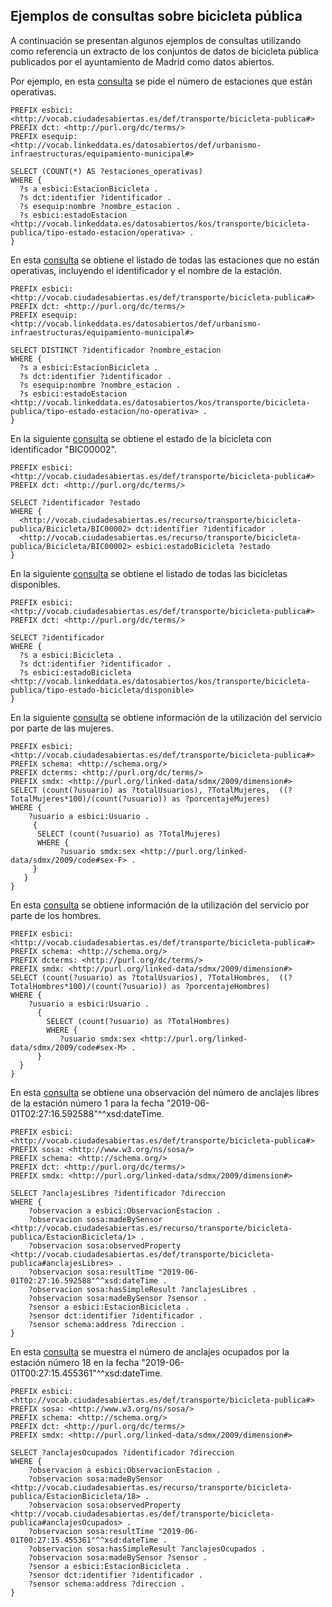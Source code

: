 ## Ejemplos de consultas sobre bicicleta pública

A continuación se presentan algunos ejemplos de consultas utilizando como referencia un extracto de los  conjuntos de datos de bicicleta pública publicados por el ayuntamiento de Madrid como datos abiertos.

Por ejemplo, en esta [consulta](http://ciudadesabiertas.linkeddata.es/sparql?default-graph-uri=&query=PREFIX+esbici%3A+%3Chttp%3A%2F%2Fvocab.ciudadesabiertas.es%2Fdef%2Ftransporte%2Fbicicleta-publica%23%3E%0D%0APREFIX+dct%3A+%3Chttp%3A%2F%2Fpurl.org%2Fdc%2Fterms%2F%3E%0D%0APREFIX+esequip%3A+%3Chttp%3A%2F%2Fvocab.linkeddata.es%2Fdatosabiertos%2Fdef%2Furbanismo-infraestructuras%2Fequipamiento-municipal%23%3E%0D%0A%0D%0ASELECT+%28COUNT%28*%29+AS+%3Festaciones_operativas%29+%0D%0AWHERE+%7B%0D%0A++%3Fs+a+esbici%3AEstacionBicicleta+.%0D%0A++%3Fs+dct%3Aidentifier+%3Fidentificador+.%0D%0A++%3Fs+esequip%3Anombre+%3Fnombre_estacion+.%0D%0A++%3Fs+esbici%3AestadoEstacion+%3Chttp%3A%2F%2Fvocab.linkeddata.es%2Fdatosabiertos%2Fkos%2Ftransporte%2Fbicicleta-publica%2Ftipo-estado-estacion%2Foperativa%3E+.%0D%0A%7D%0D%0A%0D%0A&format=text%2Fhtml&timeout=0&debug=on&run=+Run+Query+) se pide el número de estaciones que están operativas.

```
PREFIX esbici: <http://vocab.ciudadesabiertas.es/def/transporte/bicicleta-publica#>
PREFIX dct: <http://purl.org/dc/terms/>
PREFIX esequip: <http://vocab.linkeddata.es/datosabiertos/def/urbanismo-infraestructuras/equipamiento-municipal#>

SELECT (COUNT(*) AS ?estaciones_operativas)
WHERE {
  ?s a esbici:EstacionBicicleta .
  ?s dct:identifier ?identificador .
  ?s esequip:nombre ?nombre_estacion .
  ?s esbici:estadoEstacion <http://vocab.linkeddata.es/datosabiertos/kos/transporte/bicicleta-publica/tipo-estado-estacion/operativa> .
}
```

En esta [consulta](http://ciudadesabiertas.linkeddata.es/sparql?default-graph-uri=&query=PREFIX+esbici%3A+%3Chttp%3A%2F%2Fvocab.ciudadesabiertas.es%2Fdef%2Ftransporte%2Fbicicleta-publica%23%3E%0D%0APREFIX+dct%3A+%3Chttp%3A%2F%2Fpurl.org%2Fdc%2Fterms%2F%3E%0D%0APREFIX+esequip%3A+%3Chttp%3A%2F%2Fvocab.linkeddata.es%2Fdatosabiertos%2Fdef%2Furbanismo-infraestructuras%2Fequipamiento-municipal%23%3E%0D%0A%0D%0ASELECT+DISTINCT+%3Fidentificador+%3Fnombre_estacion%0D%0AWHERE+%7B%0D%0A++%3Fs+a+esbici%3AEstacionBicicleta+.%0D%0A++%3Fs+dct%3Aidentifier+%3Fidentificador+.%0D%0A++%3Fs+esequip%3Anombre+%3Fnombre_estacion+.%0D%0A++%3Fs+esbici%3AestadoEstacion+%3Chttp%3A%2F%2Fvocab.linkeddata.es%2Fdatosabiertos%2Fkos%2Ftransporte%2Fbicicleta-publica%2Ftipo-estado-estacion%2Fno-operativa%3E+.%0D%0A%7D%0D%0A%0D%0A%0D%0A&format=text%2Fhtml&timeout=0&debug=on&run=+Run+Query+) se obtiene el listado de todas las estaciones que no están operativas, incluyendo el identificador y el nombre de la estación.

```
PREFIX esbici: <http://vocab.ciudadesabiertas.es/def/transporte/bicicleta-publica#>
PREFIX dct: <http://purl.org/dc/terms/>
PREFIX esequip: <http://vocab.linkeddata.es/datosabiertos/def/urbanismo-infraestructuras/equipamiento-municipal#>

SELECT DISTINCT ?identificador ?nombre_estacion
WHERE {
  ?s a esbici:EstacionBicicleta .
  ?s dct:identifier ?identificador .
  ?s esequip:nombre ?nombre_estacion .
  ?s esbici:estadoEstacion <http://vocab.linkeddata.es/datosabiertos/kos/transporte/bicicleta-publica/tipo-estado-estacion/no-operativa> .
}
```

En la siguiente [consulta](http://ciudadesabiertas.linkeddata.es/sparql?default-graph-uri=&query=PREFIX+esbici%3A+%3Chttp%3A%2F%2Fvocab.ciudadesabiertas.es%2Fdef%2Ftransporte%2Fbicicleta-publica%23%3E%0D%0APREFIX+dct%3A+%3Chttp%3A%2F%2Fpurl.org%2Fdc%2Fterms%2F%3E%0D%0A%0D%0ASELECT+%3Fidentificador+%3Festado%0D%0AWHERE+%7B%0D%0A++%3Chttp%3A%2F%2Fvocab.ciudadesabiertas.es%2Frecurso%2Ftransporte%2Fbicicleta-publica%2FBicicleta%2FBIC00002%3E+dct%3Aidentifier+%3Fidentificador+.%0D%0A++%3Chttp%3A%2F%2Fvocab.ciudadesabiertas.es%2Frecurso%2Ftransporte%2Fbicicleta-publica%2FBicicleta%2FBIC00002%3E+esbici%3AestadoBicicleta+%3Festado+%0D%0A%7D%0D%0A%0D%0A%0D%0A%0D%0A&format=text%2Fhtml&timeout=0&debug=on&run=+Run+Query+) se obtiene el estado de la bicicleta con identificador "BIC00002".

```
PREFIX esbici: <http://vocab.ciudadesabiertas.es/def/transporte/bicicleta-publica#>
PREFIX dct: <http://purl.org/dc/terms/>

SELECT ?identificador ?estado
WHERE {
  <http://vocab.ciudadesabiertas.es/recurso/transporte/bicicleta-publica/Bicicleta/BIC00002> dct:identifier ?identificador .
  <http://vocab.ciudadesabiertas.es/recurso/transporte/bicicleta-publica/Bicicleta/BIC00002> esbici:estadoBicicleta ?estado
}
```

En la siguiente [consulta](http://ciudadesabiertas.linkeddata.es/sparql?default-graph-uri=&query=PREFIX+esbici%3A+%3Chttp%3A%2F%2Fvocab.ciudadesabiertas.es%2Fdef%2Ftransporte%2Fbicicleta-publica%23%3E%0D%0APREFIX+dct%3A+%3Chttp%3A%2F%2Fpurl.org%2Fdc%2Fterms%2F%3E%0D%0A%0D%0ASELECT+%3Fidentificador%0D%0AWHERE+%7B%0D%0A++%3Fs+a+esbici%3ABicicleta+.%0D%0A++%3Fs+dct%3Aidentifier+%3Fidentificador+.%0D%0A++%3Fs+esbici%3AestadoBicicleta+%3Chttp%3A%2F%2Fvocab.linkeddata.es%2Fdatosabiertos%2Fkos%2Ftransporte%2Fbicicleta-publica%2Ftipo-estado-bicicleta%2Fdisponible%3E%0D%0A%7D%0D%0A%0D%0A%0D%0A%0D%0A&format=text%2Fhtml&timeout=0&debug=on&run=+Run+Query+) se obtiene el listado de todas las bicicletas disponibles.

```
PREFIX esbici: <http://vocab.ciudadesabiertas.es/def/transporte/bicicleta-publica#>
PREFIX dct: <http://purl.org/dc/terms/>

SELECT ?identificador
WHERE {
  ?s a esbici:Bicicleta .
  ?s dct:identifier ?identificador .
  ?s esbici:estadoBicicleta <http://vocab.linkeddata.es/datosabiertos/kos/transporte/bicicleta-publica/tipo-estado-bicicleta/disponible>
}
```

En la siguiente [consulta](http://ciudadesabiertas.linkeddata.es/sparql?default-graph-uri=&query=PREFIX+esbici%3A+%3Chttp%3A%2F%2Fvocab.ciudadesabiertas.es%2Fdef%2Ftransporte%2Fbicicleta-publica%23%3E%0D%0APREFIX+schema%3A+%3Chttp%3A%2F%2Fschema.org%2F%3E%0D%0APREFIX+dcterms%3A+%3Chttp%3A%2F%2Fpurl.org%2Fdc%2Fterms%2F%3E%0D%0APREFIX+smdx%3A+%3Chttp%3A%2F%2Fpurl.org%2Flinked-data%2Fsdmx%2F2009%2Fdimension%23%3E%0D%0ASELECT+%28count%28%3Fusuario%29+as+%3FtotalUsuarios%29%2C+%3FTotalMujeres%2C++%28%28%3FTotalMujeres*100%29%2F%28count%28%3Fusuario%29%29+as+%3FporcentajeMujeres%29%0D%0AWHERE+%7B%0D%0A++++%3Fusuario+a+esbici%3AUsuario+.%0D%0A++++%7B%0D%0A++++SELECT+%28count%28%3Fusuario%29+as+%3FTotalMujeres%29%0D%0A++++WHERE+%7B%0D%0A+++++++++++%3Fusuario+smdx%3Asex+%3Chttp%3A%2F%2Fpurl.org%2Flinked-data%2Fsdmx%2F2009%2Fcode%23sex-F%3E+.%0D%0A++++%7D%0D%0A%7D%0D%0A%7D%0D%0A%0D%0A%0D%0A%0D%0A%0D%0A&format=text%2Fhtml&timeout=0&debug=on&run=+Run+Query+) se obtiene información de la utilización del servicio por parte de las mujeres.

```
PREFIX esbici: <http://vocab.ciudadesabiertas.es/def/transporte/bicicleta-publica#>
PREFIX schema: <http://schema.org/>
PREFIX dcterms: <http://purl.org/dc/terms/>
PREFIX smdx: <http://purl.org/linked-data/sdmx/2009/dimension#>
SELECT (count(?usuario) as ?totalUsuarios), ?TotalMujeres,  ((?TotalMujeres*100)/(count(?usuario)) as ?porcentajeMujeres)
WHERE {
    ?usuario a esbici:Usuario .
     {
      SELECT (count(?usuario) as ?TotalMujeres)
      WHERE {
           ?usuario smdx:sex <http://purl.org/linked-data/sdmx/2009/code#sex-F> .
     }
   }
}
```

En esta [consulta](http://ciudadesabiertas.linkeddata.es/sparql?default-graph-uri=&query=PREFIX+esbici%3A+%3Chttp%3A%2F%2Fvocab.ciudadesabiertas.es%2Fdef%2Ftransporte%2Fbicicleta-publica%23%3E%0D%0APREFIX+schema%3A+%3Chttp%3A%2F%2Fschema.org%2F%3E%0D%0APREFIX+dcterms%3A+%3Chttp%3A%2F%2Fpurl.org%2Fdc%2Fterms%2F%3E%0D%0APREFIX+smdx%3A+%3Chttp%3A%2F%2Fpurl.org%2Flinked-data%2Fsdmx%2F2009%2Fdimension%23%3E%0D%0ASELECT+%28count%28%3Fusuario%29+as+%3FtotalUsuarios%29%2C+%3FTotalHombres%2C++%28%28%3FTotalHombres*100%29%2F%28count%28%3Fusuario%29%29+as+%3FporcentajeHombres%29%0D%0AWHERE+%7B%0D%0A++++%3Fusuario+a+esbici%3AUsuario+.%0D%0A++++%7B%0D%0A++++SELECT+%28count%28%3Fusuario%29+as+%3FTotalHombres%29%0D%0A++++WHERE+%7B%0D%0A+++++++++++%3Fusuario+smdx%3Asex+%3Chttp%3A%2F%2Fpurl.org%2Flinked-data%2Fsdmx%2F2009%2Fcode%23sex-M%3E+.%0D%0A++++%7D%0D%0A%7D%0D%0A%7D%0D%0A%0D%0A%0D%0A%0D%0A%0D%0A%0D%0A&format=text%2Fhtml&timeout=0&debug=on&run=+Run+Query+) se obtiene información de la utilización del servicio por parte de los hombres.

```
PREFIX esbici: <http://vocab.ciudadesabiertas.es/def/transporte/bicicleta-publica#>
PREFIX schema: <http://schema.org/>
PREFIX dcterms: <http://purl.org/dc/terms/>
PREFIX smdx: <http://purl.org/linked-data/sdmx/2009/dimension#>
SELECT (count(?usuario) as ?totalUsuarios), ?TotalHombres,  ((?TotalHombres*100)/(count(?usuario)) as ?porcentajeHombres)
WHERE {
    ?usuario a esbici:Usuario .
      {
        SELECT (count(?usuario) as ?TotalHombres)
        WHERE {
           ?usuario smdx:sex <http://purl.org/linked-data/sdmx/2009/code#sex-M> .
      }
  }
}
```

En esta [consulta](http://ciudadesabiertas.linkeddata.es/sparql?default-graph-uri=&query=PREFIX+esbici%3A+%3Chttp%3A%2F%2Fvocab.ciudadesabiertas.es%2Fdef%2Ftransporte%2Fbicicleta-publica%23%3E%0D%0APREFIX+sosa%3A+%3Chttp%3A%2F%2Fwww.w3.org%2Fns%2Fsosa%2F%3E%0D%0APREFIX+schema%3A+%3Chttp%3A%2F%2Fschema.org%2F%3E%0D%0APREFIX+dct%3A+%3Chttp%3A%2F%2Fpurl.org%2Fdc%2Fterms%2F%3E%0D%0APREFIX+smdx%3A+%3Chttp%3A%2F%2Fpurl.org%2Flinked-data%2Fsdmx%2F2009%2Fdimension%23%3E%0D%0A%0D%0ASELECT+%3FanclajesLibres+%3Fidentificador+%3Fdireccion%0D%0AWHERE+%7B%0D%0A++++%3Fobservacion+a+esbici%3AObservacionEstacion+.%0D%0A++++%3Fobservacion+sosa%3AmadeBySensor+%3Chttp%3A%2F%2Fvocab.ciudadesabiertas.es%2Frecurso%2Ftransporte%2Fbicicleta-publica%2FEstacionBicicleta%2F1%3E+.%0D%0A++++%3Fobservacion+sosa%3AobservedProperty+%3Chttp%3A%2F%2Fvocab.ciudadesabiertas.es%2Fdef%2Ftransporte%2Fbicicleta-publica%23anclajesLibres%3E+.%0D%0A++++%3Fobservacion+sosa%3AresultTime+%222019-06-01T02%3A27%3A16.592588%22%5E%5Exsd%3AdateTime+.%0D%0A++++%3Fobservacion+sosa%3AhasSimpleResult+%3FanclajesLibres+.%0D%0A++++%3Fobservacion+sosa%3AmadeBySensor+%3Fsensor+.%0D%0A++++%3Fsensor+a+esbici%3AEstacionBicicleta+.%0D%0A++++%3Fsensor+dct%3Aidentifier+%3Fidentificador+.%0D%0A++++%3Fsensor+schema%3Aaddress+%3Fdireccion+.%0D%0A%7D%0D%0A%0D%0A%0D%0A%0D%0A%0D%0A%0D%0A%0D%0A&format=text%2Fhtml&timeout=0&debug=on&run=+Run+Query+) se obtiene una observación del número de anclajes libres de la estación número 1 para la fecha "2019-06-01T02:27:16.592588"^^xsd:dateTime.

```
PREFIX esbici: <http://vocab.ciudadesabiertas.es/def/transporte/bicicleta-publica#>
PREFIX sosa: <http://www.w3.org/ns/sosa/>
PREFIX schema: <http://schema.org/>
PREFIX dct: <http://purl.org/dc/terms/>
PREFIX smdx: <http://purl.org/linked-data/sdmx/2009/dimension#>

SELECT ?anclajesLibres ?identificador ?direccion
WHERE {
    ?observacion a esbici:ObservacionEstacion .
    ?observacion sosa:madeBySensor <http://vocab.ciudadesabiertas.es/recurso/transporte/bicicleta-publica/EstacionBicicleta/1> .
    ?observacion sosa:observedProperty <http://vocab.ciudadesabiertas.es/def/transporte/bicicleta-publica#anclajesLibres> .
    ?observacion sosa:resultTime "2019-06-01T02:27:16.592588"^^xsd:dateTime .
    ?observacion sosa:hasSimpleResult ?anclajesLibres .
    ?observacion sosa:madeBySensor ?sensor .
    ?sensor a esbici:EstacionBicicleta .
    ?sensor dct:identifier ?identificador .
    ?sensor schema:address ?direccion .
}
```

En esta [consulta](http://ciudadesabiertas.linkeddata.es/sparql?default-graph-uri=&query=PREFIX+esbici%3A+%3Chttp%3A%2F%2Fvocab.ciudadesabiertas.es%2Fdef%2Ftransporte%2Fbicicleta-publica%23%3E%0D%0APREFIX+sosa%3A+%3Chttp%3A%2F%2Fwww.w3.org%2Fns%2Fsosa%2F%3E%0D%0APREFIX+schema%3A+%3Chttp%3A%2F%2Fschema.org%2F%3E%0D%0APREFIX+dct%3A+%3Chttp%3A%2F%2Fpurl.org%2Fdc%2Fterms%2F%3E%0D%0APREFIX+smdx%3A+%3Chttp%3A%2F%2Fpurl.org%2Flinked-data%2Fsdmx%2F2009%2Fdimension%23%3E%0D%0A%0D%0ASELECT+%3FanclajesOcupados+%3Fidentificador+%3Fdireccion%0D%0AWHERE+%7B%0D%0A++++%3Fobservacion+a+esbici%3AObservacionEstacion+.%0D%0A++++%3Fobservacion+sosa%3AmadeBySensor+%3Chttp%3A%2F%2Fvocab.ciudadesabiertas.es%2Frecurso%2Ftransporte%2Fbicicleta-publica%2FEstacionBicicleta%2F18%3E+.%0D%0A++++%3Fobservacion+sosa%3AobservedProperty+%3Chttp%3A%2F%2Fvocab.ciudadesabiertas.es%2Fdef%2Ftransporte%2Fbicicleta-publica%23anclajesOcupados%3E+.%0D%0A++++%3Fobservacion+sosa%3AresultTime+%222019-06-01T00%3A27%3A15.455361%22%5E%5Exsd%3AdateTime+.%0D%0A++++%3Fobservacion+sosa%3AhasSimpleResult+%3FanclajesOcupados+.%0D%0A++++%3Fobservacion+sosa%3AmadeBySensor+%3Fsensor+.%0D%0A++++%3Fsensor+a+esbici%3AEstacionBicicleta+.%0D%0A++++%3Fsensor+dct%3Aidentifier+%3Fidentificador+.%0D%0A++++%3Fsensor+schema%3Aaddress+%3Fdireccion+.%0D%0A%7D%0D%0A%0D%0A&format=text%2Fhtml&timeout=0&debug=on&run=+Run+Query+) se muestra el número de anclajes ocupados por la estación número 18 en la fecha "2019-06-01T00:27:15.455361"^^xsd:dateTime.

```
PREFIX esbici: <http://vocab.ciudadesabiertas.es/def/transporte/bicicleta-publica#>
PREFIX sosa: <http://www.w3.org/ns/sosa/>
PREFIX schema: <http://schema.org/>
PREFIX dct: <http://purl.org/dc/terms/>
PREFIX smdx: <http://purl.org/linked-data/sdmx/2009/dimension#>

SELECT ?anclajesOcupados ?identificador ?direccion
WHERE {
    ?observacion a esbici:ObservacionEstacion .
    ?observacion sosa:madeBySensor <http://vocab.ciudadesabiertas.es/recurso/transporte/bicicleta-publica/EstacionBicicleta/18> .
    ?observacion sosa:observedProperty <http://vocab.ciudadesabiertas.es/def/transporte/bicicleta-publica#anclajesOcupados> .
    ?observacion sosa:resultTime "2019-06-01T00:27:15.455361"^^xsd:dateTime .
    ?observacion sosa:hasSimpleResult ?anclajesOcupados .
    ?observacion sosa:madeBySensor ?sensor .
    ?sensor a esbici:EstacionBicicleta .
    ?sensor dct:identifier ?identificador .
    ?sensor schema:address ?direccion .
}
```
